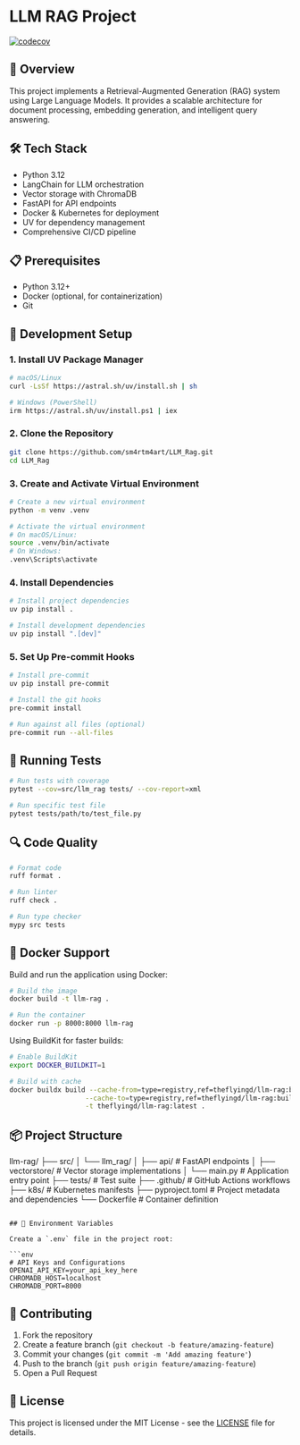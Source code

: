 # LLM RAG Project

[![codecov](https://codecov.io/gh/sm4rtm4art/LLM_Rag/branch/main/graph/badge.svg?token=YOUR_CODECOV_TOKEN)](https://codecov.io/gh/sm4rtm4art/LLM_Rag)

## 🚀 Overview

This project implements a Retrieval-Augmented Generation (RAG) system using Large Language Models. It provides a scalable architecture for document processing, embedding generation, and intelligent query answering.

## 🛠 Tech Stack

- Python 3.12
- LangChain for LLM orchestration
- Vector storage with ChromaDB
- FastAPI for API endpoints
- Docker & Kubernetes for deployment
- UV for dependency management
- Comprehensive CI/CD pipeline

## 📋 Prerequisites

- Python 3.12+
- Docker (optional, for containerization)
- Git

## 🔧 Development Setup

### 1. Install UV Package Manager

```bash
# macOS/Linux
curl -LsSf https://astral.sh/uv/install.sh | sh

# Windows (PowerShell)
irm https://astral.sh/uv/install.ps1 | iex
```

### 2. Clone the Repository

```bash
git clone https://github.com/sm4rtm4art/LLM_Rag.git
cd LLM_Rag
```

### 3. Create and Activate Virtual Environment

```bash
# Create a new virtual environment
python -m venv .venv

# Activate the virtual environment
# On macOS/Linux:
source .venv/bin/activate
# On Windows:
.venv\Scripts\activate
```

### 4. Install Dependencies

```bash
# Install project dependencies
uv pip install .

# Install development dependencies
uv pip install ".[dev]"
```

### 5. Set Up Pre-commit Hooks

```bash
# Install pre-commit
uv pip install pre-commit

# Install the git hooks
pre-commit install

# Run against all files (optional)
pre-commit run --all-files
```

## 🧪 Running Tests

```bash
# Run tests with coverage
pytest --cov=src/llm_rag tests/ --cov-report=xml

# Run specific test file
pytest tests/path/to/test_file.py
```

## 🔍 Code Quality

```bash
# Format code
ruff format .

# Run linter
ruff check .

# Run type checker
mypy src tests
```

## 🐳 Docker Support

Build and run the application using Docker:

```bash
# Build the image
docker build -t llm-rag .

# Run the container
docker run -p 8000:8000 llm-rag
```

Using BuildKit for faster builds:

```bash
# Enable BuildKit
export DOCKER_BUILDKIT=1

# Build with cache
docker buildx build --cache-from=type=registry,ref=theflyingd/llm-rag:buildcache \
                   --cache-to=type=registry,ref=theflyingd/llm-rag:buildcache,mode=max \
                   -t theflyingd/llm-rag:latest .
```

## 📦 Project Structure

llm-rag/
├── src/
│ └── llm_rag/
│ ├── api/ # FastAPI endpoints
│ ├── vectorstore/ # Vector storage implementations
│ └── main.py # Application entry point
├── tests/ # Test suite
├── .github/ # GitHub Actions workflows
├── k8s/ # Kubernetes manifests
├── pyproject.toml # Project metadata and dependencies
└── Dockerfile # Container definition

````

## 🔐 Environment Variables

Create a `.env` file in the project root:

```env
# API Keys and Configurations
OPENAI_API_KEY=your_api_key_here
CHROMADB_HOST=localhost
CHROMADB_PORT=8000
````

## 🤝 Contributing

1. Fork the repository
2. Create a feature branch (`git checkout -b feature/amazing-feature`)
3. Commit your changes (`git commit -m 'Add amazing feature'`)
4. Push to the branch (`git push origin feature/amazing-feature`)
5. Open a Pull Request

## 📄 License

This project is licensed under the MIT License - see the [LICENSE](LICENSE) file for details.
